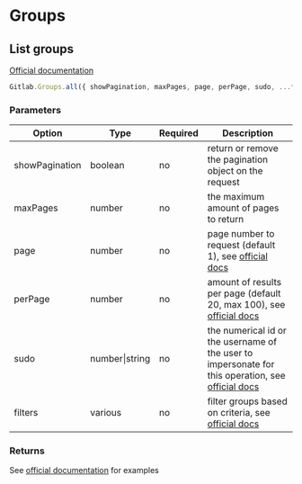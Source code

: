 # Groups

## List groups

[Official documentation](https://docs.gitlab.com/ee/api/groups.html#list-groups)

```typescript
Gitlab.Groups.all({ showPagination, maxPages, page, perPage, sudo, ...filters })
```

### Parameters

Option | Type | Required | Description
--- | --- | --- | ---
showPagination | boolean | no | return or remove the pagination object on the request
maxPages | number | no | the maximum amount of pages to return <!-- TODO: add proper description -->
page | number | no | page number to request (default 1), see [official docs](https://docs.gitlab.com/ee/api/README.html#pagination)
perPage | number | no | amount of results per page (default 20, max 100), see [official docs](https://docs.gitlab.com/ee/api/README.html#pagination)
sudo | number&#124;string | no | the numerical id or the username of the user to impersonate for this operation, see [official docs](https://docs.gitlab.com/ee/api/README.html#sudo)
filters | various | no | filter groups based on criteria, see [official docs](https://docs.gitlab.com/ee/api/groups.html#list-groups)

### Returns
See [official documentation](https://docs.gitlab.com/ee/api/groups.html#list-groups) for examples
